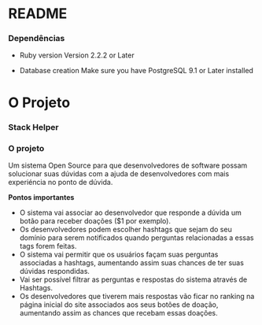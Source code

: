 # README

### Dependências

* Ruby version 
Version 2.2.2 or Later

* Database creation
Make sure you have PostgreSQL 9.1 or Later installed

# O Projeto

### Stack Helper

### O projeto
Um sistema Open Source para que desenvolvedores de software possam solucionar suas dúvidas com a ajuda de desenvolvedores com mais experiéncia no ponto de dúvida.

**Pontos importantes**
* O sistema vai associar ao desenvolvedor que responde a dúvida um botão para receber doações ($1 por exemplo).
* Os desenvolvedores podem escolher hashtags que sejam do seu domínio para serem notificados quando perguntas relacionadas a essas tags forem feitas.
* O sistema vai permitir que os usuários façam suas perguntas associadas a hashtags, aumentando assim suas chances de ter suas dúvidas respondidas.
* Vai ser possível filtrar as perguntas e respostas do sistema através de Hashtags.
* Os desenvolvedores que tiverem mais respostas vão ficar no ranking na página inicial do site associados aos seus botões de doação, aumentando assim as chances que recebam essas doações.

